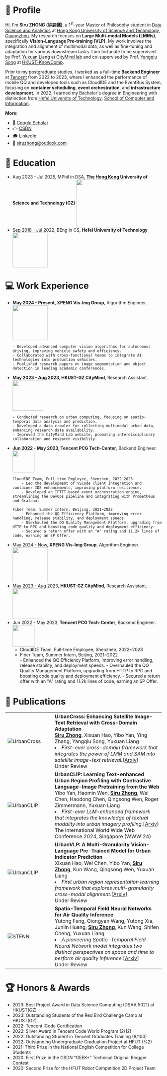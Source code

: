 # 👋 Profile

Hi, I'm **Siru ZHONG (钟嗣儒)**, a 1<sup>st</sup>-year Master of Philosophy student in [Data Science and Analytics](http://dsa.hkust-gz.edu.cn/) at [Hong Kong University of Science and Technology, Guangzhou](https://hkust-gz.edu.cn/). My research focuses on **Large Multi-modal Models (LMMs)**, specifically **Vision-Language Pre-training (VLP)**. My work involves the integration and alignment of multimodal data, as well as fine-tuning and adaptation for various downstream tasks. I am fortunate to be supervised by Prof. [Yuxuan Liang](https://yuxuanliang.com/) at [CityMind lab](https://citymind.top) and co-supervised by Prof. [Yangqiu Song](https://www.cse.ust.hk/~yqsong/) at [HKUST-KnowComp](https://github.com/HKUST-KnowComp).

Prior to my postgraduate studies, I worked as a full-time **Backend Engineer** at [Tencent](https://www.tencent.com/) from 2022 to 2023, where I enhanced the performance of mobile QQ and developed tools such as CloudIDE and the EventBus System, focusing on **container scheduling**, **event orchestration**, and **infrastructure development**. In 2022, I earned my Bachelor's degree in Engineering with distinction from [Hefei University of Technology](https://www.hfut.edu.cn/), [School of Computer and Information](https://ci.hfut.edu.cn/).	

**More**:

+ 📮 [Google Scholar](https://scholar.google.co.uk/citations?user=3KMb5mUAAAAJ)
+ 👉 [CSDN](https://bareth.blog.csdn.net/)
+ 🎓 [LinkedIn](https://linkedin.com/in/siruzhong)
+ 📧 siruzhong@outlook.com


# 📖 Education

<ul>
  <li>
    Aug 2023 - Jul 2025, MPhil in DSA,
   <strong>The Hong Kong University of Science and Technology (GZ)</strong>
    <img src="https://siruzhong-1305674339.cos.ap-hongkong.myqcloud.com/2024-05-07-170835.png" style="width: 11em; vertical-align: middle;">
  </li>
  <li>
    Sep 2018 - Jul 2022, BEng in CS,
   <strong>Hefei University of Technology</strong>
    <img src="https://siruzhong-1305674339.cos.ap-hongkong.myqcloud.com/2024-02-27-172149.png" style="width: 8em; vertical-align: middle;">
  </li>
</ul>

# 💻 Work Experience

<ul>
  <li>
   <strong>May 2024 - Present, XPENG Vis-Img Group</strong>, Algorithm Engineer.
    <img src="https://siruzhong-1305674339.cos.ap-hongkong.myqcloud.com/2024-05-07-175339.png" style="width: 8em;">
    
    - Developed advanced computer vision algorithms for autonomous driving, improving vehicle safety and efficiency.
    - Collaborated with cross-functional teams to integrate AI technologies into production vehicles.
    - Published research papers on image segmentation and object detection in leading academic conferences.
  </li>
  
  <li>
   <strong>May 2023 - Aug 2023, HKUST-GZ CityMind</strong>, Research Assistant.
    <img src="https://siruzhong-1305674339.cos.ap-hongkong.myqcloud.com/2024-03-02-151042.png" style="width: 7em;">
  
    - Conducted research on urban computing, focusing on spatio-temporal data analysis and prediction.
    - Developed a data crawler for collecting multimodal urban data, enhancing research data availability.
    - Improved the CityMind Lab website, promoting interdisciplinary collaboration and research visibility.
  </li>
  
  <li>
   <strong>Jun 2022 - May 2023, Tencent PCG Tech-Center</strong>, Backend Engineer.
    <img src="https://siruzhong-1305674339.cos.ap-hongkong.myqcloud.com/2024-05-07-175529.png" style="width: 5em;">

    CloudIDE Team, Full-time Employee, Shenzhen, 2022~2023
        - Led the development of VSCode client integration and container IDE enhancements, improving platform resilience.
        - Developed an IFTTT-based event orchestration engine, streamlining the DevOps pipeline and integrating with Prometheus and Grafana.

    Fiber Team, Summer Intern, Beijing, 2021~2022
        - Enhanced the QQ Efficiency Platform, improving error handling, release stability, and deployment speeds.
        - Overhauled the QQ Quality Management Platform, upgrading from HTTP to RPC and boosting code quality and deployment efficiency.
        - Secured a return offer with an "A" rating and 11.2k lines of code, earning an SP Offer.

  </li>
</ul>


<ul>
  <li>
    May 2024 - Now, <strong>XPENG Vis-Img Group</strong>, Algorithm Engineer.
    <img src="https://siruzhong-1305674339.cos.ap-hongkong.myqcloud.com/2024-05-07-175339.png" style="width: 8em;">
  </li>
  
  <li>
    May 2023 - Aug 2023, <strong>HKUST-GZ CityMind</strong>, Research Assistant.
    <img src="https://siruzhong-1305674339.cos.ap-hongkong.myqcloud.com/2024-03-02-151042.png" style="width: 7em;">
  </li>
  
  <li>
    Jun 2022 - May 2023, <strong>Tencent PCG Tech-Center</strong>, Backend Engineer.
    <img src="https://siruzhong-1305674339.cos.ap-hongkong.myqcloud.com/2024-05-07-175529.png" style="width: 5em;">
    <ul>
      <li>CloudIDE Team, Full-time Employee, Shenzhen, 2022~2023</li>
      <li>Fiber Team, Summer Intern, Beijing, 2021~2022</li>
        - Enhanced the QQ Efficiency Platform, improving error handling, release stability, and deployment speeds.
        - Overhauled the QQ Quality Management Platform, upgrading from HTTP to RPC and boosting code quality and deployment efficiency.
        - Secured a return offer with an "A" rating and 11.2k lines of code, earning an SP Offer.
    </ul>
  </li>
</ul>

# 📝 Publications
<table>
  <tr>
    <td width="30%">
      <img src="https://siruzhong-1305674339.cos.ap-hongkong.myqcloud.com/2024-04-23-033802.png" alt="UrbanCross" style="max-width:100%;" />
    </td>
    <td width="70%">
      <strong>UrbanCross: Enhancing Satellite Image-Text Retrieval with Cross-Domain Adaptation</strong><br> 
      <ins><b>Siru Zhong</b></ins>, Xixuan Hao, Yibo Yan, Ying Zhang, Yangqiu Song, Yuxuan Liang<br> 
      <li><i>First-ever cross-domain framework that integrates the power of LMM and SAM into satellite image-text retrieval.</i>[<a href="https://arxiv.org/pdf/2404.14241.pdf">Arxiv</a>]</li>
      Under Review
    </td>
  </tr>
  <tr>
    <td width="30%">
      <img src="https://siruzhong-1305674339.cos.ap-hongkong.myqcloud.com/2024-01-24-160852.png" alt="UrbanCLIP" style="max-width:100%;" />
    </td>
    <td width="70%">
      <strong>UrbanCLIP: Learning Text-enhanced Urban Region Profiling with Contrastive Language-Image Pretraining from the Web</strong><br> 
      Yibo Yan, Haomin Wen, <ins><b>Siru Zhong</b></ins>, Wei Chen, Haodong Chen, Qingsong Wen, Roger Zimmermann, Yuxuan Liang<br> 
      <li><i>First-ever LLM-enhanced framework that integrates the knowledge of textual modality into urban imagery profiling.</i>[<a href="https://arxiv.org/pdf/2310.18340.pdf">Arxiv</a>]</li>
      The International World Wide Web Conference 2024, Singapore (WWW'24)
    </td>
  </tr>
    <tr>
    <td width="30%">
      <img src="https://siruzhong-1305674339.cos.ap-hongkong.myqcloud.com/2024-02-27-170045.png" alt="UrbanCLIP" style="max-width:100%;" />
    </td>
    <td width="70%">
      <strong>UrbanVLP: A Multi-Granularity Vision-Language Pre-Trained Model for Urban Indicator Prediction</strong><br> 
      Xixuan Hao, Wei Chen, Yibo Yan, <ins><b>Siru Zhong</b></ins>, Kun Wang, Qingsong Wen, Yuxuan Liang<br>
      <li><i>First urban region representation learning framework that explores multi-granularity cross-modal alignment.</i>[<a href="https://arxiv.org/pdf/2403.16831.pdf">Arxiv</a>]</li>
      Under Review
    </td>
  </tr>
  </tr>
    <tr>
    <td width="30%">
      <img src="https://siruzhong-1305674339.cos.ap-hongkong.myqcloud.com/2024-03-14-104146.png" alt="STFNN" style="max-width:100%;" />
    </td>
    <td width="70%">
      <strong>Spatio-Temporal Field Neural Networks for Air Quality Inference</strong><br> 
      Yutong Feng, Qiongyan Wang, Yutong Xia, Junlin Huang, <ins><b>Siru Zhong</b></ins>, Kun Wang, Shifen Cheng, Yuxuan Liang<br>
      <li><i>A pioneering Spatio-Temporal Field Neural Network model integrates two distinct perspectives on space and time to perform air quality inference.</i>[<a href="https://arxiv.org/pdf/2403.02354.pdf">Arxiv</a>]</li>
      Under Review
    </td>
  </tr>
</table>


# 🏆 Honors & Awards
- 2023: Best Project Award in Data Science Computing (DSAA 5021) at HKUST(GZ)
- 2023: Outstanding Students of the Red Bird Challenge Camp at HKUST(GZ)
- 2022: Tencent iCode Certification
- 2022: Silver Award in Tencent Code World Program (2/12)
- 2022: Outstanding Student in Tencent Graduates Training (8/100)
- 2022: Outstanding Undergraduate Graduation Project at HFUT (%2)
- 2021: Third Prize in the National English Competition for College Students
- 2020: First Prize in the CSDN “GEEK+” Technical Original Blogger Contest
- 2020: Second Prize for the HFUT Robot Competition 2D Project Team

<!-- # GitHub stats
[![Siru's GitHub stats](https://github-readme-stats.vercel.app/api?username=siruzhong)](https://github.com/anuraghazra/github-readme-stats) -->
